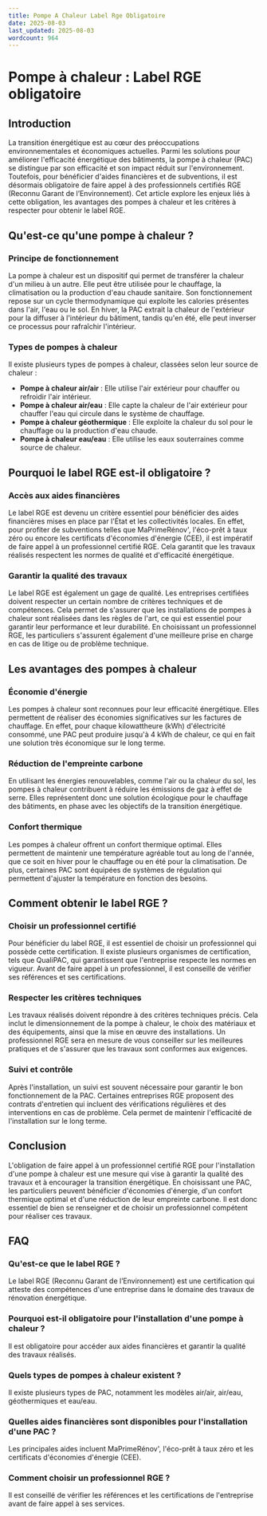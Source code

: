 ```yaml
---
title: Pompe A Chaleur Label Rge Obligatoire
date: 2025-08-03
last_updated: 2025-08-03
wordcount: 964
---
```


# Pompe à chaleur : Label RGE obligatoire

## Introduction

La transition énergétique est au cœur des préoccupations environnementales et économiques actuelles. Parmi les solutions pour améliorer l'efficacité énergétique des bâtiments, la pompe à chaleur (PAC) se distingue par son efficacité et son impact réduit sur l'environnement. Toutefois, pour bénéficier d'aides financières et de subventions, il est désormais obligatoire de faire appel à des professionnels certifiés RGE (Reconnu Garant de l’Environnement). Cet article explore les enjeux liés à cette obligation, les avantages des pompes à chaleur et les critères à respecter pour obtenir le label RGE.

## Qu'est-ce qu'une pompe à chaleur ?

### Principe de fonctionnement

La pompe à chaleur est un dispositif qui permet de transférer la chaleur d'un milieu à un autre. Elle peut être utilisée pour le chauffage, la climatisation ou la production d'eau chaude sanitaire. Son fonctionnement repose sur un cycle thermodynamique qui exploite les calories présentes dans l'air, l'eau ou le sol. En hiver, la PAC extrait la chaleur de l'extérieur pour la diffuser à l'intérieur du bâtiment, tandis qu'en été, elle peut inverser ce processus pour rafraîchir l'intérieur.

### Types de pompes à chaleur

Il existe plusieurs types de pompes à chaleur, classées selon leur source de chaleur :

- **Pompe à chaleur air/air** : Elle utilise l'air extérieur pour chauffer ou refroidir l'air intérieur.
- **Pompe à chaleur air/eau** : Elle capte la chaleur de l'air extérieur pour chauffer l'eau qui circule dans le système de chauffage.
- **Pompe à chaleur géothermique** : Elle exploite la chaleur du sol pour le chauffage ou la production d'eau chaude.
- **Pompe à chaleur eau/eau** : Elle utilise les eaux souterraines comme source de chaleur.

## Pourquoi le label RGE est-il obligatoire ?

### Accès aux aides financières

Le label RGE est devenu un critère essentiel pour bénéficier des aides financières mises en place par l'État et les collectivités locales. En effet, pour profiter de subventions telles que MaPrimeRénov', l'éco-prêt à taux zéro ou encore les certificats d'économies d'énergie (CEE), il est impératif de faire appel à un professionnel certifié RGE. Cela garantit que les travaux réalisés respectent les normes de qualité et d'efficacité énergétique.

### Garantir la qualité des travaux

Le label RGE est également un gage de qualité. Les entreprises certifiées doivent respecter un certain nombre de critères techniques et de compétences. Cela permet de s'assurer que les installations de pompes à chaleur sont réalisées dans les règles de l'art, ce qui est essentiel pour garantir leur performance et leur durabilité. En choisissant un professionnel RGE, les particuliers s'assurent également d'une meilleure prise en charge en cas de litige ou de problème technique.

## Les avantages des pompes à chaleur

### Économie d'énergie

Les pompes à chaleur sont reconnues pour leur efficacité énergétique. Elles permettent de réaliser des économies significatives sur les factures de chauffage. En effet, pour chaque kilowattheure (kWh) d'électricité consommé, une PAC peut produire jusqu'à 4 kWh de chaleur, ce qui en fait une solution très économique sur le long terme.

### Réduction de l'empreinte carbone

En utilisant les énergies renouvelables, comme l'air ou la chaleur du sol, les pompes à chaleur contribuent à réduire les émissions de gaz à effet de serre. Elles représentent donc une solution écologique pour le chauffage des bâtiments, en phase avec les objectifs de la transition énergétique.

### Confort thermique

Les pompes à chaleur offrent un confort thermique optimal. Elles permettent de maintenir une température agréable tout au long de l'année, que ce soit en hiver pour le chauffage ou en été pour la climatisation. De plus, certaines PAC sont équipées de systèmes de régulation qui permettent d'ajuster la température en fonction des besoins.

## Comment obtenir le label RGE ?

### Choisir un professionnel certifié

Pour bénéficier du label RGE, il est essentiel de choisir un professionnel qui possède cette certification. Il existe plusieurs organismes de certification, tels que QualiPAC, qui garantissent que l'entreprise respecte les normes en vigueur. Avant de faire appel à un professionnel, il est conseillé de vérifier ses références et ses certifications.

### Respecter les critères techniques

Les travaux réalisés doivent répondre à des critères techniques précis. Cela inclut le dimensionnement de la pompe à chaleur, le choix des matériaux et des équipements, ainsi que la mise en œuvre des installations. Un professionnel RGE sera en mesure de vous conseiller sur les meilleures pratiques et de s'assurer que les travaux sont conformes aux exigences.

### Suivi et contrôle

Après l'installation, un suivi est souvent nécessaire pour garantir le bon fonctionnement de la PAC. Certaines entreprises RGE proposent des contrats d'entretien qui incluent des vérifications régulières et des interventions en cas de problème. Cela permet de maintenir l'efficacité de l'installation sur le long terme.

## Conclusion

L'obligation de faire appel à un professionnel certifié RGE pour l'installation d'une pompe à chaleur est une mesure qui vise à garantir la qualité des travaux et à encourager la transition énergétique. En choisissant une PAC, les particuliers peuvent bénéficier d'économies d'énergie, d'un confort thermique optimal et d'une réduction de leur empreinte carbone. Il est donc essentiel de bien se renseigner et de choisir un professionnel compétent pour réaliser ces travaux.

## FAQ

### Qu'est-ce que le label RGE ?

Le label RGE (Reconnu Garant de l’Environnement) est une certification qui atteste des compétences d'une entreprise dans le domaine des travaux de rénovation énergétique.

### Pourquoi est-il obligatoire pour l'installation d'une pompe à chaleur ?

Il est obligatoire pour accéder aux aides financières et garantir la qualité des travaux réalisés.

### Quels types de pompes à chaleur existent ?

Il existe plusieurs types de PAC, notamment les modèles air/air, air/eau, géothermiques et eau/eau.

### Quelles aides financières sont disponibles pour l'installation d'une PAC ?

Les principales aides incluent MaPrimeRénov', l'éco-prêt à taux zéro et les certificats d'économies d'énergie (CEE).

### Comment choisir un professionnel RGE ?

Il est conseillé de vérifier les références et les certifications de l'entreprise avant de faire appel à ses services.